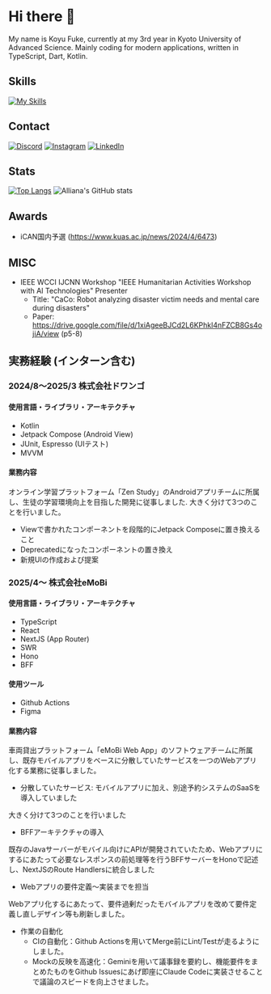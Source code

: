 # Hi there 👋
My name is Koyu Fuke, currently at my 3rd year in Kyoto University of Advanced Science. Mainly coding for modern applications, written in TypeScript, Dart, Kotlin.

<!----
![LGTM](https://image.lgtmoon.dev/271767)
---->

## Skills
[![My Skills](https://skillicons.dev/icons?i=kotlin,flutter,typescript,nextjs,react,vscode,androidstudio)](https://skillicons.dev)

## Contact
[![Discord](https://skillicons.dev/icons?i=discord)](https://discordapp.com/users/515325909851439109)
[![Instagram](https://skillicons.dev/icons?i=instagram)](https://www.instagram.com/k.fuke0502/profilecard/?igsh=ZHpiamlubzcxZHJo)
[![LinkedIn](https://skillicons.dev/icons?i=linkedin)](https://www.linkedin.com/in/koyu-fuke-70a683264)

## Stats
[![Top Langs](https://github-readme-stats.vercel.app/api/top-langs/?username=sarushili0430&bg_color=181b1f&text_color=aeaeae&title_color=fff7ed&icon_color=fff7ed)](https://github.com/sarushili0430/sarushili0430)
![Alliana's GitHub stats](https://github-readme-stats.vercel.app/api?username=sarushili0430&show_icons=true&bg_color=181b1f&text_color=aeaeae&title_color=fff7ed&icon_color=fff7ed)

## Awards
- iCAN国内予選 (https://www.kuas.ac.jp/news/2024/4/6473)

## MISC
- IEEE WCCI IJCNN Workshop "IEEE Humanitarian Activities Workshop with AI Technologies" Presenter
  - Title: "CaCo: Robot analyzing disaster victim needs and mental care during disasters"
  - Paper: https://drive.google.com/file/d/1xiAgeeBJCd2L6KPhkl4nFZCB8Gs4ojiA/view (p5-8)

## 実務経験 (インターン含む)

### 2024/8〜2025/3 株式会社ドワンゴ

#### 使用言語・ライブラリ・アーキテクチャ
- Kotlin
- Jetpack Compose (Android View)
- JUnit, Espresso (UIテスト)
- MVVM


#### 業務内容

オンライン学習プラットフォーム「Zen Study」のAndroidアプリチームに所属し、生徒の学習環境向上を目指した開発に従事しました. 大きく分けて3つのことを行いました。
- Viewで書かれたコンポーネントを段階的にJetpack Composeに置き換えること
- Deprecatedになったコンポーネントの置き換え
- 新規UIの作成および提案
 
### 2025/4〜 株式会社eMoBi

#### 使用言語・ライブラリ・アーキテクチャ
- TypeScript
- React
- NextJS (App Router)
- SWR
- Hono
- BFF

#### 使用ツール
- Github Actions
- Figma

#### 業務内容

車両貸出プラットフォーム「eMoBi Web App」のソフトウェアチームに所属し、既存モバイルアプリをベースに分散していたサービスを一つのWebアプリ化する業務に従事しました。
* 分散していたサービス: モバイルアプリに加え、別途予約システムのSaaSを導入していました

大きく分けて3つのことを行いました
- BFFアーキテクチャの導入

既存のJavaサーバーがモバイル向けにAPIが開発されていたため、Webアプリにするにあたって必要なレスポンスの前処理等を行うBFFサーバーをHonoで記述し、NextJSのRoute Handlersに統合しました

- Webアプリの要件定義〜実装までを担当

Webアプリ化するにあたって、要件過剰だったモバイルアプリを改めて要件定義し直しデザイン等も刷新しました。

- 作業の自動化
  - CIの自動化：Github Actionsを用いてMerge前にLint/Testが走るようにしました。
  - Mockの反映を高速化：Geminiを用いて議事録を要約し、機能要件をまとめたものをGithub Issuesにあげ即座にClaude Codeに実装させることで議論のスピードを向上させました。

<!--
**sarushili0430/sarushili0430** is a ✨ _special_ ✨ repository because its `README.md` (this file) appears on your GitHub profile.

Here are some ideas to get you started:

- 🔭 I’m currently working on ...
- 🌱 I’m currently learning ...
- 👯 I’m looking to collaborate on ...
- 🤔 I’m looking for help with ...
- 💬 Ask me about ...
- 📫 How to reach me: ...
- 😄 Pronouns: ...
- ⚡ Fun fact: ...
-->
